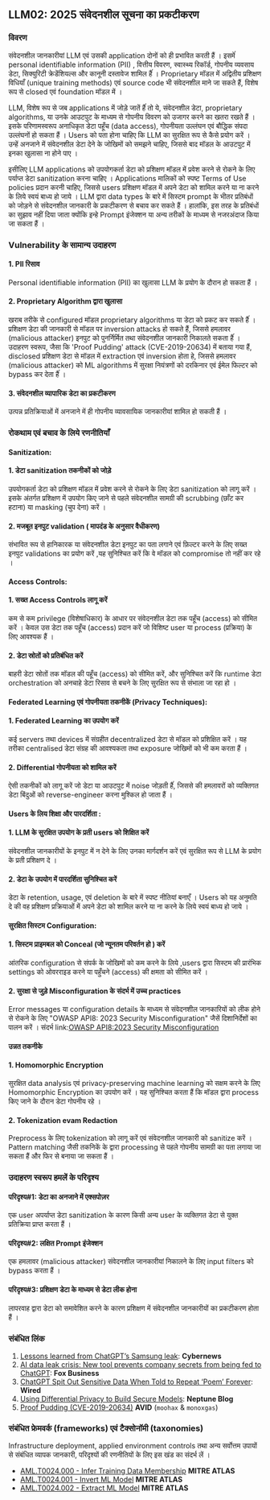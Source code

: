 ## LLM02: 2025 संवेदनशील सूचना का प्रकटीकरण

### विवरण

संवेदनशील जानकारीयां LLM एवं उसकी application दोनों को ही प्रभावित करती हैं । इसमेंं personal identifiable information (PII) , वित्तीय विवरण, स्वास्थ्य रिकॉर्ड, गोपनीय व्यवसाय डेटा, सिक्युरिटी क्रेडेंशियल्स और कानूनी दस्तावेज शामिल हैंं । Proprietary मॉडल में अद्वितीय प्रशिक्षण विधियाँ (unique training methods) एवं source code भी संवेदनशील माने जा सकते हैं, विशेष रूप से closed एवं foundation मॉडल में ।

LLM, विशेष रूप से जब applications में जोड़े जातें हैंं तो ये, संवेदनशील डेटा, proprietary algorithms, या उनके  आउटपुट के  माध्यम से गोपनीय विवरण को उजागर करने का खतरा रखते हैं । इसके  परिणामस्वरूप अनाधिकृत डेटा पहूँच (data access), गोपनीयता उल्लंघन एवं बौद्धिक संपदा उल्लंघनों हो सकता हैं । Users को पता होना चाहिए कि LLM का सुरक्षित रूप से कैसे प्रयोग करें । उन्हें अनजाने में संवेदनशील डेटा देने के  जोखिमों को समझने चाहिए, जिससे बाद मॉडल के  आउटपुट में इनका खुलासा ना होने पाए ।

इसीलिए LLM applications को उपयोगकर्ता डेटा को प्रशिक्षण मॉडल में प्रवेश करने से रोकने के  लिए पर्याप्त डेटा sanitization करना चाहिए । Applications मालिकों को स्पष्ट Terms of Use policies प्रदान करनी चाहिए, जिससे users प्रशिक्षण मॉडल में अपने डेटा को शामिल करने या ना करने के  लिये स्वयं बाध्य हो जाये । LLM द्वारा data types के  बारे में सिस्टम prompt के  भीतर प्रतिबंधों को जोड़ने से संवेदनशील जानकारी के  प्रकटीकरण से बचाव कर सकते हैं । हालांकि, इस तरह के  प्रतिबंधों का सुझाव नहीं दिया जाता क्योंकि इन्हे Prompt इंजेक्शन या अन्य तरीकों के  माध्यम से नजरअंदाज किया जा सकता हैं ।

### Vulnerability के सामान्य उदाहरण

#### 1. PII रिसाव
  Personal identifiable information (PII) का खुलासा LLM के  प्रयोग के  दौरान हो सकता हैं ।
#### 2. Proprietary Algorithm द्वारा खुलासा
  खराब तरीके  से configured मॉडल proprietary algorithms या डेटा को प्रकट कर सकते हैंं । प्रशिक्षण डेटा की जानकारी से मॉडल पर inversion attacks हो सकते हैं, जिससे हमलावर (malicious attacker) इनपुट को पुनर्निर्मित तथा संवेदनशील जानकारी निकालते सकता हैंं । उदाहरण स्वरूप, जैसा कि 'Proof Pudding' attack (CVE-2019-20634) में बताया गया हैं, disclosed प्रशिक्षण डेटा से मॉडल में extraction एवं inversion होता हे, जिससे हमलावर (malicious attacker) को ML algorithms में सुरक्षा नियंत्रणों को दरकिनार एवं ईमेल फिल्टर को bypass कर देता हैंं ।
#### 3. संवेदनशील व्यापारिक डेटा का प्रकटीकरण
  उत्पन्न प्रतिक्रियाओं में अनजाने में ही गोपनीय व्यावसायिक जानकारीयां शामिल हो सकती हैं ।

### रोकथाम एवं बचाव के लिये रणनीतियाँ

#### Sanitization:

#### 1. डेटा sanitization तकनीकों को जोड़े
  उपयोगकर्ता डेटा को प्रशिक्षण मॉडल में प्रवेश करने से रोकने के  लिए डेटा sanitization को लागू करें । इसके  अंतर्गत प्रशिक्षण में उपयोग किए जाने से पहले संवेदनशील सामग्री की scrubbing (छाँट कर हटाना) या masking (चुप देना) करें ।
#### 2. मजबूत इनपुट validation ( मापदंड के अनुसार वैधीकरण)
  संभावित रूप से हानिकारक या संवेदनशील डेटा इनपुट का पता लगाने एवं फ़िल्टर करने के  लिए सख्त इनपुट validations का प्रयोग करें ,यह सुनिश्चित करें कि वे मॉडल को compromise तो नहीं कर रहे ।

#### Access Controls:

#### 1. सख्त Access Controls लागू करें
  कम से कम privilege (विशेषाधिकार) के  आधार पर संवेदनशील डेटा तक पहूँच (access) को सीमित करें । केवल उस डेटा तक पहूँच (access) प्रदान करें जो विशिष्ट user या process (प्रक्रिया) के  लिए आवश्यक हैं ।
#### 2. डेटा स्रोतों को प्रतिबंधित करें
  बाहरी डेटा स्रोतों तक मॉडल की पहूँच (access) को सीमित करें, और सुनिश्चित करें कि runtime डेटा orchestration को अनचाहे डेटा रिसाव से बचने के  लिए सुरक्षित रूप से संभाला जा रहा हो ।

#### Federated Learning एवं गोपनीयता तकनीकें (Privacy Techniques):

#### 1. Federated Learning का उपयोग करें
  कई servers तथा devices में संग्रहीत decentralized डेटा से मॉडल को प्रशिक्षित करें । यह तरीका centralised डेटा संग्रह की आवश्यकता तथा exposure जोखिमों को भी कम करता हैं ।
#### 2. Differential गोपनीयता को शामिल करें
  ऐसी तकनीकों को लागू करें जो डेटा या आउटपुट में noise जोड़ती हैंं, जिससे की हमलावरों को व्यक्तिगत डेटा बिंदुओं को reverse-engineer करना मुश्किल हो जाता हैं ।

#### Users के लिय शिक्षा और पारदर्शिता :

#### 1. LLM के सुरक्षित उपयोग के प्रती users को शिक्षित करें
  संवेदनशील जानकारीयों के  इनपुट में न देने के  लिए उनका मार्गदर्शन करें एवं सुरक्षित रूप से LLM के  प्रयोग के  प्रती प्रशिक्षण दे ।
#### 2. डेटा के उपयोग में पारदर्शिता सुनिश्चित करें
  डेटा के  retention, usage, एवं deletion के  बारे में स्पष्ट नीतियां बनाएँ । Users को यह अनुमति दे की वह प्रशिक्षण प्रक्रियाओं में अपने डेटा को शामिल करने या ना करने के  लिये स्वयं बाध्य हो जाये ।

#### सुरक्षित सिस्टम Configuration:

#### 1. सिस्टम प्राइमबल को Conceal (जो न्यूनतम परिवर्तन हो ) करें 
  आंतरिक configuration से संपर्क के  जोखिमों को कम करने के  लिये ,users द्वारा सिस्टम की प्रारंभिक settings को ओवरराइड करने या पहुँचने (access) की क्षमता को सीमित करें ।
#### 2. सुरक्षा से जुड़े Misconfiguration के संदर्भ में उच्च practices
  Error messages या configuration details के  माध्यम से संवेदनशील जानकारियों को लीक होने से रोकने के  लिए "OWASP API8: 2023 Security Misconfiguration" जैसें दिशानिर्देशों का पालन करें । 
   संदर्भ link:[OWASP API8:2023 Security Misconfiguration](https://owasp.org/API-Security/editions/2023/en/0xa8-security-misconfiguration/)

#### उन्नत तकनीके 

#### 1. Homomorphic Encryption
  सुरक्षित data analysis एवं privacy-preserving machine learning को सक्षम करने के  लिए Homomorphic Encryption का उपयोग करें । यह सुनिश्चित करता हैं कि मॉडल द्वारा process किए जाने के  दौरान डेटा गोपनीय रहे ।
#### 2. Tokenization evam Redaction
  Preprocess के  लिए tokenization को लागू करें एवं संवेदनशील जानकारी को sanitize करें । Pattern matching जैसी तकनिकें  के  द्वारा processing से पहले गोपनीय सामग्री का पता लगाया जा सकता हैं और फिर से बनाया जा सकता हैं ।

### उदाहरण स्वरूप हमलें के परिदृश्य

#### परिदृश्य#1: डेटा का अनजाने में एक्सपोज़र
  एक user अपर्याप्त डेटा sanitization के  कारण किसी अन्य user के  व्यक्तिगत डेटा से युक्त प्रतिक्रिया प्राप्त करता हैं ।
#### परिदृश्य#2: लक्षित Prompt इंजेक्शन
  एक हमलावर (malicious attacker) संवेदनशील जानकारीयां निकालने के  लिए input filters को bypass करता हैं ।
#### परिदृश्य#3: प्रशिक्षण डेटा के माध्यम से डेटा लीक होना
  लापरवाह द्वारा डेटा को समावेशित करने के  कारण प्रशिक्षण में संवेदनशील जानकारीयों का प्रकटीकरण होता हैं ।

### संबंधित लिंक

1. [Lessons learned from ChatGPT’s Samsung leak](https://cybernews.com/security/chatgpt-samsung-leak-explained-lessons/): **Cybernews**
2. [AI data leak crisis: New tool prevents company secrets from being fed to ChatGPT](https://www.foxbusiness.com/politics/ai-data-leak-crisis-prevent-company-secrets-chatgpt): **Fox Business**
3. [ChatGPT Spit Out Sensitive Data When Told to Repeat ‘Poem’ Forever](https://www.wired.com/story/chatgpt-poem-forever-security-roundup/): **Wired**
4. [Using Differential Privacy to Build Secure Models](https://neptune.ai/blog/using-differential-privacy-to-build-secure-models-tools-methods-best-practices): **Neptune Blog**
5. [Proof Pudding (CVE-2019-20634)](https://avidml.org/database/avid-2023-v009/) **AVID** (`moohax` & `monoxgas`)

### संबंधित फ्रेमवर्क (frameworks) एवं टैक्सोनॉमी (taxonomies)

Infrastructure deployment, applied environment controls तथा अन्य सर्वोत्तम उपायों से संबंधित व्यापक जानकारी, परिदृश्यों की रणनीतियों के  लिए इस खंड का संदर्भ लें ।

- [AML.T0024.000 - Infer Training Data Membership](https://atlas.mitre.org/techniques/AML.T0024.000) **MITRE ATLAS**
- [AML.T0024.001 - Invert ML Model](https://atlas.mitre.org/techniques/AML.T0024.001) **MITRE ATLAS**
- [AML.T0024.002 - Extract ML Model](https://atlas.mitre.org/techniques/AML.T0024.002) **MITRE ATLAS**
